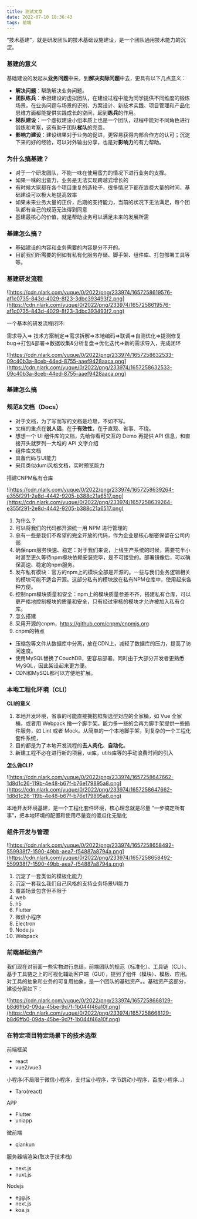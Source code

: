 ```yaml
---
title: 测试文章
date: 2022-07-10 18:36:43
tags: 前端
---
```


“技术基建”，就是研发团队的技术基础设施建设，是一个团队通用技术能力的沉淀。

### 基建的意义

基础建设的发起从**业务问题**中来，到**解决实际问题**中去，更具有以下几点意义：

- **解决问题**：帮助解决业务问题。
- **团队练兵**：承担建设的虚拟团队，在建设过程中能为同学提供不同维度的锻炼场景，在业务问题与场景的识别、方案设计、新技术实践、项目管理和产品化思维方面都能提供实践成长的空间，起到**练兵**的作用。
- **梯队建设**：一个虚拟建设小组本质上也是一个团队，过程中能对不同角色进行锻炼和考察，这有助于团队**梯队**的完善。
- **影响力建设**：建设结果对于业务的促进，更容易获得内部合作方的认可；沉淀下来的好的经验，可以对外输出分享，也是对**影响力**的有力帮助。

### 为什么搞基建？

- 对于一个研发团队，不能一味在使用蛮力的情况下进行业务的支撑。
- 如果一味的出蛮力，业务是无法实现跨越式增长的
- 有时候大家都在各个项目重复的造轮子，很多情况下都在浪费大量的时间，基础建设可以极大地提高效率
- 如果未来业务大量的正价，后期的支持能力，当前的状况下无法满足，每个团队都有自己的规范无法得到同意
- 基建最核心的价值，就是帮助业务可以满足未来的发展所需

### 基建怎么搞？

- 基础建设的内容和业务需要的内容是分不开的。
- 目前我们所需要的例如有私有化服务存储、脚手架、组件库、打包部署工具等等。

### 基建研发流程

![https://cdn.nlark.com/yuque/0/2022/png/233974/1657258619576-af1c0735-843d-4029-8f23-3dbc393493f2.png](https://cdn.nlark.com/yuque/0/2022/png/233974/1657258619576-af1c0735-843d-4029-8f23-3dbc393493f2.png)

一个基本的研发流程闭环:

需求导入=> 技术方案制定=>需求拆解=>本地编码=>联调=>自测优化=>提测修复bug=>打包&部署=>数据收集&分析复盘=>优化迭代=>新的需求导入，完成闭环

![https://cdn.nlark.com/yuque/0/2022/png/233974/1657258632533-09c40b3a-8ceb-44ed-8755-aaef9428aaca.png](https://cdn.nlark.com/yuque/0/2022/png/233974/1657258632533-09c40b3a-8ceb-44ed-8755-aaef9428aaca.png)

### 基建怎么搞

### 规范&文档（Docs）

- 对于文档，为了写而写的文档是垃圾，不如不写。
- 文档的重点在**说人话**，在于**有效性**，在于直观、省事、不绕。
- 想想一个 UI 组件库的文档，先给你看可交互的 Demo 再提供 API 信息，和直接开头就罗列一大堆的 API 文字介绍
- 组件库文档
- 具备代码与UI能力
- 采用类似dumi风格文档，实时预览能力

搭建CNPM私有仓库

![https://cdn.nlark.com/yuque/0/2022/png/233974/1657258639264-e355f291-2e8d-4442-9205-b388c21a6517.png](https://cdn.nlark.com/yuque/0/2022/png/233974/1657258639264-e355f291-2e8d-4442-9205-b388c21a6517.png)

1. 为什么？
2. 可以将我们的代码都开源统一用 NPM 进行管理的
3. 总有一些是我们不希望的完全开放的代码，作为企业是核心秘密保留在公司内部
4. 确保npm服务快速、稳定：对于我们来说，上线生产系统的时候，需要花半小时甚至更久等待npm模块依赖安装完毕，是不可接受的。部署镜像后，可以确保高速、稳定的npm服务。
5. 发布私有模块：官方的npm上的模块全部是开源的。一些与我们业务逻辑相关的模块可能不适合开源。这部分私有的模块放在私有NPM仓库中，使用起来各种方便。
6. 控制npm模块质量和安全：npm上的模块质量参差不齐，搭建私有仓库，可以更严格地控制模块的质量和安全，只有经过审核的模块才允许被加入私有仓库。
7. 怎么搭建
8. 采用开源的cnpm，https://github.com/cnpm/cnpmjs.org
9. cnpm的特点

- 压缩包等文件从数据库中分离，放在CDN上，减轻了数据库的压力，提高了访问速度。
- 使用MySQL替换了CouchDB，更容易部署。同时由于大部分开发者更熟悉MySQL，因此架设起来更方便。
- CDN和MySQL都可以方便地扩展。

### 本地工程化环境（CLI）

**CLI的意义**

1. 本地开发环境，省事的可能直接拥抱框架选型对应的全家桶，如 Vue 全家桶，或者用 Webpack 撸一个脚手架。能力多一些的会再为脚手架提供一些插件服务，如 Lint 或者 Mock。从简单的一个本地脚手架，到复杂的一个工程化套件系统，
2. 目的都是为了本地开发流程的**去人肉化**、**自动化**。
3. 新建工程不必在进行新的项目，ui库，utils库等的手动浪费时间的引入

**怎么做CLI?**

![https://cdn.nlark.com/yuque/0/2022/png/233974/1657258647662-1d8d1c26-119b-4e48-b67f-b76e179895a8.png](https://cdn.nlark.com/yuque/0/2022/png/233974/1657258647662-1d8d1c26-119b-4e48-b67f-b76e179895a8.png)

本地开发环境基建，是一个工程化套件环境，核心理念就是尽量 “一步搞定所有事”，把本地环境的配置和使用尽量变的傻瓜化无脑化

### 组件开发与管理

![https://cdn.nlark.com/yuque/0/2022/png/233974/1657258658492-559938f7-1590-49bb-aea7-f54887a8794a.png](https://cdn.nlark.com/yuque/0/2022/png/233974/1657258658492-559938f7-1590-49bb-aea7-f54887a8794a.png)

1. 沉淀了一套类似的模板化能力
2. 沉淀一套我么我们自己风格的支持业务场景UI能力
3. 覆盖场景包含但不限于
4. web
5. h5
6. Flutter
7. 微信小程序
8. Electron
9. Node.js
10. Webpack

### 前端基础资产

我们现在对前面一些实物进行总结，前端团队的规范（标准化）、工具链（CLI）、基于工具链之上的可视化辅助客户端（GUI），提到了组件（模块）、模板、应用。对工具的抽象和业务的可复用抽象，是一个团队的基础资产。。基础资产这部分，建设分层如下：

![https://cdn.nlark.com/yuque/0/2022/png/233974/1657258668129-b8d6ffb0-09da-45be-9d7f-1b044f46a10f.png](https://cdn.nlark.com/yuque/0/2022/png/233974/1657258668129-b8d6ffb0-09da-45be-9d7f-1b044f46a10f.png)

### 在特定项目特定场景下的技术选型

前端框架

- react
- vue2/vue3

小程序(不局限于微信小程序，支付宝小程序，字节跳动小程序，百度小程序...)

- Taro(react)

APP

- Flutter
- uniapp

微前端

- qiankun

服务器端渲染(取决于技术栈)

- next.js
- nuxt.js

Nodejs

- egg.js
- next.js
- koa.js